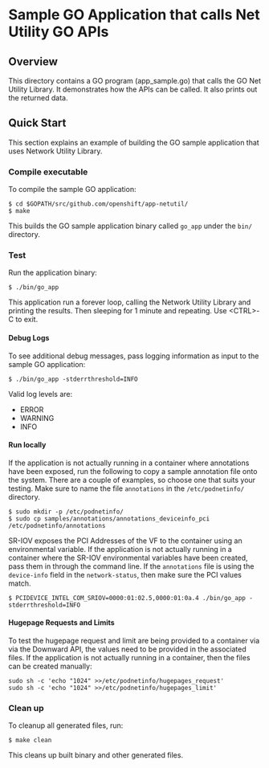 # Sample GO Application that calls Net Utility GO APIs

## Overview
This directory contains a GO program (app_sample.go) that calls the 
GO Net Utility Library. It demonstrates how the APIs can be called.
It also prints out the returned data.

## Quick Start
This section explains an example of building the GO sample application
that uses Network Utility Library.

### Compile executable
To compile the sample GO application:
```
$ cd $GOPATH/src/github.com/openshift/app-netutil/
$ make
```

This builds the GO sample application binary called `go_app` under the
`bin/` directory.

### Test
Run the application binary:
```
$ ./bin/go_app
```

This application run a forever loop, calling the Network Utility Library
and printing the results. Then sleeping for 1 minute and repeating. Use
\<CTRL\>-C to exit.

#### Debug Logs
To see additional debug messages, pass logging information as input to the
sample GO application:
```
$ ./bin/go_app -stderrthreshold=INFO
```

Valid log levels are:
* ERROR
* WARNING
* INFO

#### Run locally
If the application is not actually running in a container where annotations have been
exposed, run the following to copy a sample annotation file onto the system. There are
a couple of examples, so choose one that suits your testing. Make sure to name the
file `annotations` in the `/etc/podnetinfo/` directory.
```
$ sudo mkdir -p /etc/podnetinfo/
$ sudo cp samples/annotations/annotations_deviceinfo_pci /etc/podnetinfo/annotations
```

SR-IOV exposes the PCI Addresses of the VF to the container using an
environmental variable. If the application is not actually running in a
container where the SR-IOV environmental variables have been created, pass
them in through the command line. If the `annotations` file is using the
`device-info` field in the `network-status`, then make sure the PCI values
match.
```
$ PCIDEVICE_INTEL_COM_SRIOV=0000:01:02.5,0000:01:0a.4 ./bin/go_app -stderrthreshold=INFO
```

#### Hugepage Requests and Limits
To test the hugepage request and limit are being provided to a container via
via the Downward API, the values need to be provided in the associated files.
If the application is not actually running in a container, then the files
can be created manually:
```
sudo sh -c 'echo "1024" >>/etc/podnetinfo/hugepages_request'
sudo sh -c 'echo "1024" >>/etc/podnetinfo/hugepages_limit'
```

### Clean up
To cleanup all generated files, run:
```
$ make clean
```

This cleans up built binary and other generated files.
